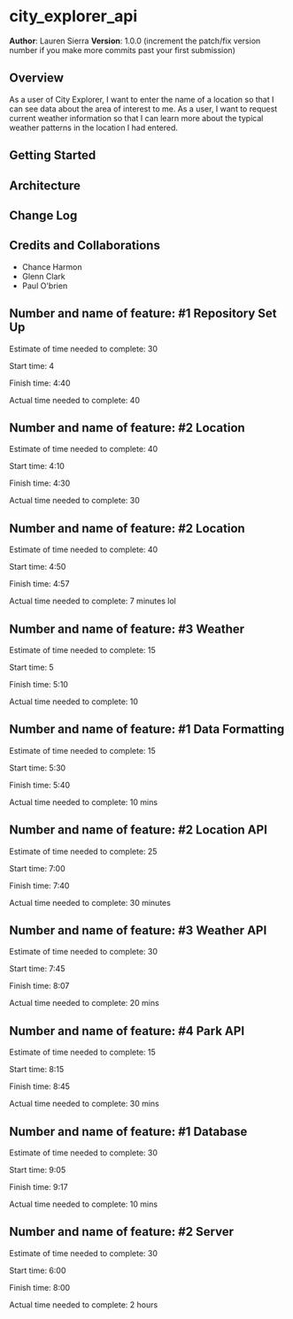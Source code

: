 # city_explorer_api

**Author**: Lauren Sierra
**Version**: 1.0.0 (increment the patch/fix version number if you make more commits past your first submission)

## Overview
As a user of City Explorer, I want to enter the name of a location so that I can see data about the area of interest to me.
As a user, I want to request current weather information so that I can learn more about the typical weather patterns in the location I had entered.

## Getting Started
<!-- What are the steps that a user must take in order to build this app on their own machine and get it running? -->

## Architecture
<!-- Provide a detailed description of the application design. What technologies (languages, libraries, etc) you're using, and any other relevant design information. -->

## Change Log
<!-- Use this area to document the iterative changes made to your application as each feature is successfully implemented. Use time stamps. Here's an examples:

01-01-2001 4:59pm - Application now has a fully-functional express server, with a GET route for the location resource. -->

## Credits and Collaborations

- Chance Harmon
- Glenn Clark
- Paul O'brien


## Number and name of feature: #1 Repository Set Up

Estimate of time needed to complete: 30

Start time: 4


Finish time: 4:40

Actual time needed to complete: 40

## Number and name of feature: #2 Location

Estimate of time needed to complete: 40

Start time: 4:10


Finish time: 4:30

Actual time needed to complete: 30

## Number and name of feature: #2 Location

Estimate of time needed to complete: 40

Start time: 4:50


Finish time: 4:57

Actual time needed to complete: 7 minutes lol

## Number and name of feature: #3 Weather

Estimate of time needed to complete: 15

Start time: 5


Finish time: 5:10

Actual time needed to complete: 10

## Number and name of feature: #1 Data Formatting

Estimate of time needed to complete: 15

Start time: 5:30


Finish time: 5:40

Actual time needed to complete: 10 mins

## Number and name of feature: #2 Location API

Estimate of time needed to complete: 25

Start time: 7:00


Finish time: 7:40

Actual time needed to complete: 30 minutes

## Number and name of feature: #3 Weather API

Estimate of time needed to complete: 30

Start time: 7:45


Finish time: 8:07

Actual time needed to complete: 20 mins

## Number and name of feature: #4 Park API

Estimate of time needed to complete: 15

Start time: 8:15


Finish time: 8:45

Actual time needed to complete: 30 mins

## Number and name of feature: #1 Database

Estimate of time needed to complete: 30

Start time: 9:05


Finish time: 9:17

Actual time needed to complete: 10 mins


## Number and name of feature: #2 Server

Estimate of time needed to complete: 30

Start time: 6:00


Finish time: 8:00

Actual time needed to complete: 2 hours